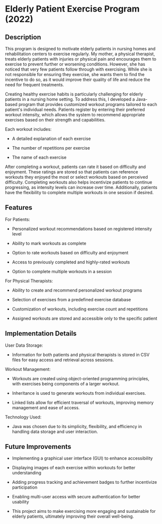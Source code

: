 # Elderly Patient Exercise Program (2022)

## Description

This program is designed to motivate elderly patients in nursing homes and rehabilitation centers to exercise regularly. My mother, a physical therapist, treats elderly patients with injuries or physical pain and encourages them to exercise to prevent further or worsening conditions. However, she has noticed that very few patients follow through with exercising. While she is not responsible for ensuring they exercise, she wants them to find the incentive to do so, as it would improve their quality of life and reduce the need for frequent treatments.

Creating healthy exercise habits is particularly challenging for elderly patients in a nursing home setting. To address this, I developed a Java-based program that provides customized workout programs tailored to each patient's individual needs. Patients register by entering their preferred workout intensity, which allows the system to recommend appropriate exercises based on their strength and capabilities. 

Each workout includes:

* A detailed explanation of each exercise

* The number of repetitions per exercise

* The name of each exercise

After completing a workout, patients can rate it based on difficulty and enjoyment. These ratings are stored so that patients can reference workouts they enjoyed the most or select workouts based on perceived difficulty. Completing workouts also helps incentivize patients to continue progressing, as intensity levels can increase over time. Additionally, patients have the flexibility to complete multiple workouts in one session if desired.

## Features

For Patients:

* Personalized workout recommendations based on registered intensity level

* Ability to mark workouts as complete

* Option to rate workouts based on difficulty and enjoyment

* Access to previously completed and highly-rated workouts

* Option to complete multiple workouts in a session

For Physical Therapists:

* Ability to create and recommend personalized workout programs

* Selection of exercises from a predefined exercise database

* Customization of workouts, including exercise count and repetitions

* Assigned workouts are stored and accessible only to the specific patient

## Implementation Details

User Data Storage:

* Information for both patients and physical therapists is stored in CSV files for easy access and retrieval across sessions.

Workout Management:

* Workouts are created using object-oriented programming principles, with exercises being components of a larger workout.

* Inheritance is used to generate workouts from individual exercises.

* Linked lists allow for efficient traversal of workouts, improving memory management and ease of access.

Technology Used:

* Java was chosen due to its simplicity, flexibility, and efficiency in handling data storage and user interaction.

## Future Improvements

* Implementing a graphical user interface (GUI) to enhance accessibility

* Displaying images of each exercise within workouts for better understanding

* Adding progress tracking and achievement badges to further incentivize participation

* Enabling multi-user access with secure authentication for better usability

* This project aims to make exercising more engaging and sustainable for elderly patients, ultimately improving their overall well-being.
